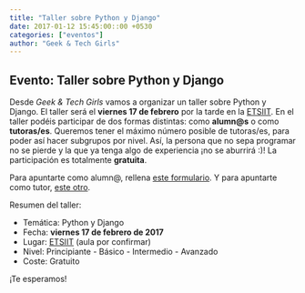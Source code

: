 ```yaml
---
title: "Taller sobre Python y Django"
date: 2017-01-12 15:45:00::00 +0530
categories: ["eventos"]
author: "Geek & Tech Girls"
---
```


## Evento: Taller sobre Python y Django

Desde _Geek & Tech Girls_ vamos a organizar un taller sobre Python y Django. El taller será el __viernes 17 de febrero__ por la tarde en la [ETSIIT](http://etsiit.ugr.es). En el taller podéis participar de dos formas distintas: como __alumn@s__ o como __tutoras/es__. Queremos tener el máximo número posible de tutoras/es, para poder así hacer subgrupos por nivel. Así, la persona que no sepa programar no se pierde y la que ya tenga algo de experiencia ¡no se aburrirá :)! La participación es totalmente __gratuita__.

Para apuntarte como alumn@, rellena [este formulario](https://goo.gl/forms/apkXO7jGRO258rIB3). Y para apuntarte como tutor, [este otro](https://goo.gl/forms/Ei33JNz8nPKScPfu1).

Resumen del taller:

* Temática: Python y Django
* Fecha: __viernes 17 de febrero de 2017__
* Lugar: [ETSIIT](http://etsiit.ugr.es) (aula por confirmar)
* Nivel: Principiante - Básico - Intermedio - Avanzado
* Coste: Gratuito

¡Te esperamos!
